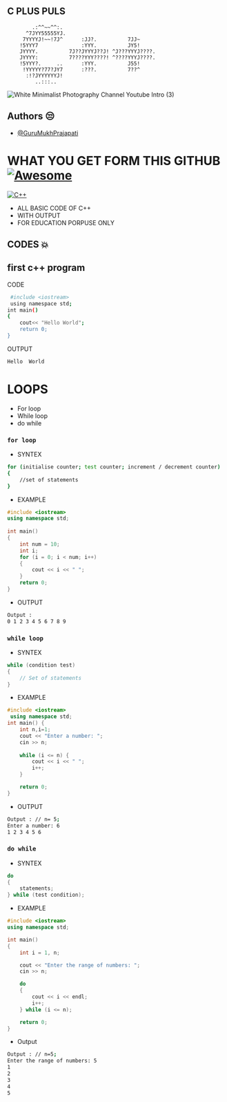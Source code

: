 <p align="center"><h2>C PLUS PULS</h2></p>

                                                  
                                                            
                                                            
            .:^^~~^^:.                                      
          ^7JYY55555YJ.                                     
         7YYYYJ!~~!7J^      :JJ?.          7JJ~             
        !5YYY7              :YYY.          JY5!             
        JYYYY.          7J??JYYYJ??J! ^J???YYYJ????.        
        JYYYY:          7????YYY????! ^????YYYJ????.        
        !5YYY?.     ..      :YYY.          J55!             
         !YYYYY?77?JY7      :???.          7??^             
          :!?JYYYYYYJ!                                      
             ..:::..                                        
                                                            



![White Minimalist Photography Channel Youtube Intro (3)](https://github.com/GuruMukhPrajapati/C-PLUS-PLUS/assets/117162170/b2369218-7342-4dcb-8a92-b7d1bfb0c6ea)

## Authors 😒
- [@GuruMukhPrajapati](https://github.com/GuruMukhPrajapati)

# WHAT YOU GET FORM THIS GITHUB [![Awesome](https://awesome.re/badge-flat.svg)](https://github.com/sindresorhus/awesome)  
[![C++](https://raw.githubusercontent.com/isocpp/logos/master/cpp_logo.png)](https://en.cppreference.com/)
- ALL BASIC CODE OF C++ 
- WITH OUTPUT 
- FOR EDUCATION PORPUSE ONLY 

## CODES 💥 
## first c++ program
CODE 
```bash
 #include <iostream>
 using namespace std;
int main()
{
    cout<< "Hello World";
    return 0;
}
```
OUTPUT 
```bash
Hello  World 
```



# LOOPS 
- For loop 
- While loop 
- do while 

### `for loop`

- SYNTEX 
```bash 
for (initialise counter; test counter; increment / decrement counter)
{
    //set of statements
}
```
- EXAMPLE 
```cpp
#include <iostream>
using namespace std;
 
int main()
{
    int num = 10;
    int i;
    for (i = 0; i < num; i++)
    {
        cout << i << " ";
    }
    return 0;
}

```
- OUTPUT
```bash 
Output :
0 1 2 3 4 5 6 7 8 9
```

### `while loop` 
- SYNTEX 

```cpp
while (condition test)
{
    // Set of statements
}

```
- EXAMPLE
```cpp
#include <iostream>
 using namespace std;
int main() {
    int n,i=1;
    cout << "Enter a number: ";
    cin >> n;
    
    while (i <= n) {
        cout << i << " ";
        i++;
    }

    return 0;
}
```
 - OUTPUT
```bash 
Output : // n= 5;
Enter a number: 6
1 2 3 4 5 6 
```
### `do while `

- SYNTEX 
```cpp
do
{
    statements;
} while (test condition);
```
- EXAMPLE 
```cpp 
#include <iostream>
using namespace std;

int main()
{
    int i = 1, n;

    cout << "Enter the range of numbers: ";
    cin >> n;

    do
    {
        cout << i << endl;
        i++;
    } while (i <= n);

    return 0;
}
```
- Output 
```bash
Output : // n=5;
Enter the range of numbers: 5
1
2
3
4
5


